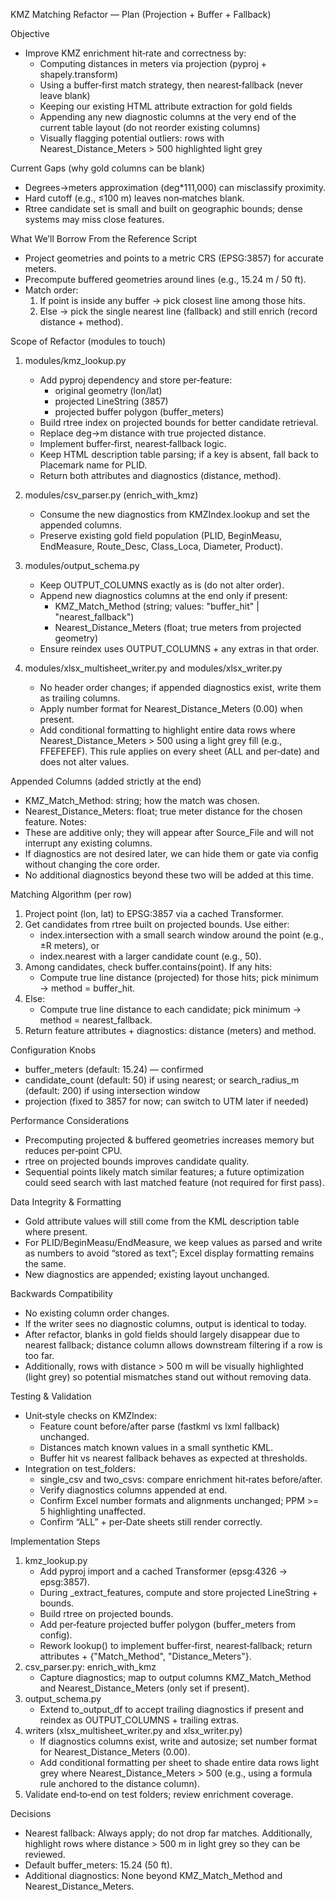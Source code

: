 KMZ Matching Refactor — Plan (Projection + Buffer + Fallback)

Objective
- Improve KMZ enrichment hit‑rate and correctness by:
  - Computing distances in meters via projection (pyproj + shapely.transform)
  - Using a buffer‑first match strategy, then nearest‑fallback (never leave blank)
  - Keeping our existing HTML attribute extraction for gold fields
  - Appending any new diagnostic columns at the very end of the current table layout (do not reorder existing columns)
  - Visually flagging potential outliers: rows with Nearest_Distance_Meters > 500 highlighted light grey

Current Gaps (why gold columns can be blank)
- Degrees→meters approximation (deg*111,000) can misclassify proximity.
- Hard cutoff (e.g., ≤100 m) leaves non‑matches blank.
- Rtree candidate set is small and built on geographic bounds; dense systems may miss close features.

What We’ll Borrow From the Reference Script
- Project geometries and points to a metric CRS (EPSG:3857) for accurate meters.
- Precompute buffered geometries around lines (e.g., 15.24 m / 50 ft).
- Match order:
  1) If point is inside any buffer → pick closest line among those hits.
  2) Else → pick the single nearest line (fallback) and still enrich (record distance + method).

Scope of Refactor (modules to touch)
1) modules/kmz_lookup.py
   - Add pyproj dependency and store per‑feature:
     - original geometry (lon/lat)
     - projected LineString (3857)
     - projected buffer polygon (buffer_meters)
   - Build rtree index on projected bounds for better candidate retrieval.
   - Replace deg→m distance with true projected distance.
   - Implement buffer‑first, nearest‑fallback logic.
   - Keep HTML description table parsing; if a key is absent, fall back to Placemark name for PLID.
   - Return both attributes and diagnostics (distance, method).

2) modules/csv_parser.py (enrich_with_kmz)
   - Consume the new diagnostics from KMZIndex.lookup and set the appended columns.
   - Preserve existing gold field population (PLID, BeginMeasu, EndMeasure, Route_Desc, Class_Loca, Diameter, Product).

3) modules/output_schema.py
   - Keep OUTPUT_COLUMNS exactly as is (do not alter order).
   - Append new diagnostics columns at the end only if present:
     - KMZ_Match_Method (string; values: "buffer_hit" | "nearest_fallback")
     - Nearest_Distance_Meters (float; true meters from projected geometry)
   - Ensure reindex uses OUTPUT_COLUMNS + any extras in that order.

4) modules/xlsx_multisheet_writer.py and modules/xlsx_writer.py
   - No header order changes; if appended diagnostics exist, write them as trailing columns.
   - Apply number format for Nearest_Distance_Meters (0.00) when present.
   - Add conditional formatting to highlight entire data rows where Nearest_Distance_Meters > 500 using a light grey fill (e.g., FFEFEFEF). This rule applies on every sheet (ALL and per‑date) and does not alter values.

Appended Columns (added strictly at the end)
- KMZ_Match_Method: string; how the match was chosen.
- Nearest_Distance_Meters: float; true meter distance for the chosen feature.
Notes:
- These are additive only; they will appear after Source_File and will not interrupt any existing columns.
- If diagnostics are not desired later, we can hide them or gate via config without changing the core order.
 - No additional diagnostics beyond these two will be added at this time.

Matching Algorithm (per row)
1) Project point (lon, lat) to EPSG:3857 via a cached Transformer.
2) Get candidates from rtree built on projected bounds. Use either:
   - index.intersection with a small search window around the point (e.g., ±R meters), or
   - index.nearest with a larger candidate count (e.g., 50).
3) Among candidates, check buffer.contains(point). If any hits:
   - Compute true line distance (projected) for those hits; pick minimum → method = buffer_hit.
4) Else:
   - Compute true line distance to each candidate; pick minimum → method = nearest_fallback.
5) Return feature attributes + diagnostics: distance (meters) and method.

Configuration Knobs
- buffer_meters (default: 15.24) — confirmed
- candidate_count (default: 50) if using nearest; or search_radius_m (default: 200) if using intersection window
- projection (fixed to 3857 for now; can switch to UTM later if needed)

Performance Considerations
- Precomputing projected & buffered geometries increases memory but reduces per‑point CPU.
- rtree on projected bounds improves candidate quality.
- Sequential points likely match similar features; a future optimization could seed search with last matched feature (not required for first pass).

Data Integrity & Formatting
- Gold attribute values will still come from the KML description table where present.
- For PLID/BeginMeasu/EndMeasure, we keep values as parsed and write as numbers to avoid “stored as text”; Excel display formatting remains the same.
- New diagnostics are appended; existing layout unchanged.

Backwards Compatibility
- No existing column order changes.
- If the writer sees no diagnostic columns, output is identical to today.
- After refactor, blanks in gold fields should largely disappear due to nearest fallback; distance column allows downstream filtering if a row is too far.
 - Additionally, rows with distance > 500 m will be visually highlighted (light grey) so potential mismatches stand out without removing data.

Testing & Validation
- Unit‑style checks on KMZIndex:
  - Feature count before/after parse (fastkml vs lxml fallback) unchanged.
  - Distances match known values in a small synthetic KML.
  - Buffer hit vs nearest fallback behaves as expected at thresholds.
- Integration on test_folders:
  - single_csv and two_csvs: compare enrichment hit‑rates before/after.
  - Verify diagnostics columns appended at end.
  - Confirm Excel number formats and alignments unchanged; PPM >= 5 highlighting unaffected.
  - Confirm “ALL” + per‑Date sheets still render correctly.

Implementation Steps
1) kmz_lookup.py
   - Add pyproj import and a cached Transformer (epsg:4326 → epsg:3857).
   - During _extract_features, compute and store projected LineString + bounds.
   - Build rtree on projected bounds.
   - Add per‑feature projected buffer polygon (buffer_meters from config).
   - Rework lookup() to implement buffer‑first, nearest‑fallback; return attributes + {"Match_Method", "Distance_Meters"}.
2) csv_parser.py: enrich_with_kmz
   - Capture diagnostics; map to output columns KMZ_Match_Method and Nearest_Distance_Meters (only set if present).
3) output_schema.py
   - Extend to_output_df to accept trailing diagnostics if present and reindex as OUTPUT_COLUMNS + trailing extras.
4) writers (xlsx_multisheet_writer.py and xlsx_writer.py)
   - If diagnostics columns exist, write and autosize; set number format for Nearest_Distance_Meters (0.00).
   - Add conditional formatting per sheet to shade entire data rows light grey where Nearest_Distance_Meters > 500 (e.g., using a formula rule anchored to the distance column).
5) Validate end‑to‑end on test folders; review enrichment coverage.

Decisions
- Nearest fallback: Always apply; do not drop far matches. Additionally, highlight rows where distance > 500 m in light grey so they can be reviewed.
- Default buffer_meters: 15.24 (50 ft).
- Additional diagnostics: None beyond KMZ_Match_Method and Nearest_Distance_Meters.
